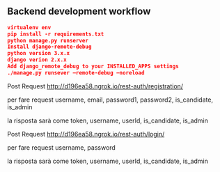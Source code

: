 
## Backend development workflow

```json
virtualenv env
pip install -r requirements.txt
python manage.py runserver
Install django-remote-debug
python version 3.x.x
django verion 2.x.x
Add django_remote_debug to your INSTALLED_APPS settings
./manage.py runsever –remote-debug –noreload
```
<!-- per fare sign up endpoints -->
Post Request
http://d196ea58.ngrok.io/rest-auth/registration/

per fare request 
 username,
 email,
 password1,
 password2,
 is_candidate,
 is_admin
 
la risposta sarà come
 token,
 username,
 userId,
 is_candidate,
 is_admin

<!-- per fare Login usi questo end point -->
Post Request
http://d196ea58.ngrok.io/rest-auth/login/

per fare request
username,
password

la risposta sarà come
 token,
 username,
 userId,
 is_candidate,
 is_admin


